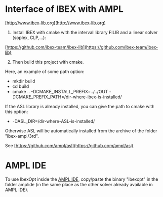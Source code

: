 
Interface of IBEX with AMPL
========

[http://www.ibex-lib.org](http://www.ibex-lib.org)

1) Install IBEX with cmake with the interval library FILIB and a linear solver (soplex, CLP,...):

[https://github.com/ibex-team/ibex-lib](https://github.com/ibex-team/ibex-lib)

2) Then build this project with cmake.

Here, an example of some path option:

* mkdir build
* cd build
* cmake .. -DCMAKE_INSTALL_PREFIX=../../OUT -DCMAKE_PREFIX_PATH=/dir-where-ibex-is-installed/ 


If the ASL library is already installed, you can give the path to cmake with this option: 
*    -DASL_DIR=/dir-where-ASL-is-installed/

Otherwise ASL will be automatically installed from the archive of the folder "ibex-ampl/3rd". 

See [https://github.com/ampl/asl](https://github.com/ampl/asl)

AMPL IDE
====

To use IbexOpt inside the [AMPL IDE](https://ampl.com/products/ide/), copy/paste the binary "ibexopt" in the folder amplide (in the same place as the other solver already available in AMPL IDE).



